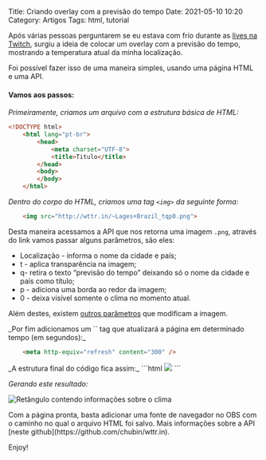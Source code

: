 Title: Criando overlay com a previsão do tempo 
Date: 2021-05-10 10:20
Category: Artigos
Tags: html, tutorial


Após várias pessoas perguntarem se eu estava com frio durante as [lives na Twitch](https://www.twitch.tv/bug_elseif), surgiu a ideia de colocar um overlay com a previsão do tempo, mostrando a temperatura atual da minha localização.

Foi possível fazer isso de uma maneira simples, usando uma página HTML e uma API.
#### Vamos aos passos:
<enter>

_Primeiramente, criamos um arquivo com a estrutura básica de HTML:_

```html
<!DOCTYPE html>
    <html lang="pt-br">
        <head>
            <meta charset="UTF-8">
            <title>Titulo</title>
        </head>
        <body>
        </body>
    </html>
```
<enter>

_Dentro do corpo do HTML, criamos uma tag `<img>` da seguinte forma:_

```html
    <img src="http://wttr.in/~Lages+Brazil_tqp0.png">
```
<enter>

Desta maneira acessamos a API que nos retorna uma imagem `.png`, através do link vamos passar alguns parâmetros, são eles:
* Localização - informa o nome da cidade e país;
* t - aplica transparência na imagem;
* q- retira o texto “previsão do tempo” deixando só o nome da cidade e país como título;
* p - adiciona uma borda ao redor da imagem;
* 0 - deixa visível somente o clima no momento atual.

Além destes, existem [outros parâmetros](http://wttr.in/:help) que modificam a imagem.

<enter>
_Por fim adicionamos um `<meta>` tag que atualizará a página em determinado tempo (em segundos):_

```html
    <meta http-equiv="refresh" content="300" />
```
<enter>
_A estrutura final do código fica assim:_
```html
<!DOCTYPE html>
    <html lang="pt-br">
        <head>
            <meta charset="UTF-8">
            <meta http-equiv="refresh" content="300" />
            <title>Previsão do tempo</title>
        </head>
        <body>
            <img src="http://wttr.in/~Lages+Brazil_tqp0.png" >
        </body>
    </html>
```

<enter>

_Gerando este resultado:_

![Retângulo contendo informações sobre o clima](https://dev-to-uploads.s3.amazonaws.com/uploads/articles/c5fa1u8jg5zp0bhw1pn9.png)

<enter>
Com a página pronta, basta adicionar uma fonte de navegador no OBS com o caminho no qual o arquivo HTML foi salvo.

<enter>
Mais informações sobre a API [neste github](https://github.com/chubin/wttr.in).
<enter>

Enjoy!

